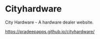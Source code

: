 # Cityhardware
City Hardware - A hardware dealer website.

https://pradeepapps.github.io/cityhardware/
